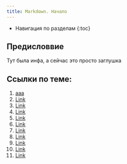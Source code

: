 ```yaml
---
title: Markdown. Начало
---
```


* Навигация по разделам
{:toc}

## Предисловвие
Тут была инфа, а сейчас это просто заглушка 

## Ссылки по теме:
1. [ааа]()
1. [Link](#)
1. [Link](#)
1. [Link](#)
1. [Link](#)
1. [Link](#)
1. [Link](#)
1. [Link](#)
1. [Link](#)
1. [Link](#)
1. [Link](#)
